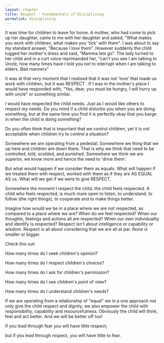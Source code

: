 ```yaml
---
layout: chapter
title: Respect - Fundamentals of Disciplining
permalink: disciplining
---
```


It was time for children to leave for home. A mother, who had come to pick up her daughter, came to me with her daughter and asked, "What makes you work with children, what makes you 'tick' with them". I was about to say my standard answer, "Because I love them". However suddenly the child tugged her mother's dress and said, "Mamma lets go". The lady turned to her child and in a curt voice reprimanded her, "can't you see I am talking to Uncle, how many times have I told you not to interrupt when I am talking to elders. Bad manners"

It was at that very moment that I realised that it was not 'love' that made us work with children, but it was RESPECT . If I was in the mother's place I would have responded with, "Yes, dear, you must be hungry, I will hurry up with uncle" or something similar.

I would have respected the child needs. Just as I would like others to respect my needs. 
Do you mind if a child disturbs you when you are doing something, but at the same time you find it is perfectly okay that you barge in when the child is doing something?

Do you often think that is important that we control children, yet it is not acceptable when children try to control a situation?

Somewhere we are operating from a pedestal. Somewhere we thing that we up here and children are down there. That is why we think that need to be controlled, told, scolded, and punished. Somewhere we think we are superior, we know more and hence the need to 'drive them'.

But what would happen if we consider them as equals. What will happen if we treated them with respect, worked with them as if they are AS EQUAL AS us. What will we get if we were to give RESPECT.

Somewhere the moment I respect the child, the child feels respected. A child who feels respected, is much more open to listen, to understand, to follow (the right things), to cooperate and to make things better.

Imagine how would we be in a place where we are not respected, as compared to a place where we are? When do we feel respected? When our thoughts, feelings and actions all are respected? When our own individuality and identify is respected? Respect isn't about intelligence or capability or wisdom. Respect is all about considering that we are all at par. None is smaller or bigger.

Check this out:

How many times do I seek children's opinion?

How many times do I respect children's choices?

How many times do I ask for children's permission?

How many times do I see children's point of view?

How many times do I understand children's needs?

If we are operating from a relationship of "equal" we in a one approach not only give the child respect and dignity, we also empower the child with responsibility, capability and resourcefulness. Obviously the child will think, feel and act better. And we will be better off too!

If you lead through fear you will have little respect;

but if you lead through respect, you will have little to fear.